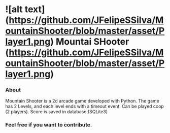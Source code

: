 ![alt text] (https://github.com/JFelipeSSilva/MountainShooter/blob/master/asset/Player1.png)  Mountai SHooter  (https://github.com/JFelipeSSilva/MountainShooter/blob/master/asset/Player1.png)
========



### About

Mountain Shooter is a 2d arcade game developed with Python. The game has 2 Levels, and each level ends with a timeout event.
Can be played coop (2 players).
Score is saved in database (SQLite3)


### Feel free if you want to contribute.
